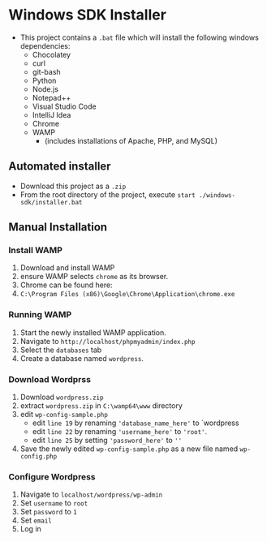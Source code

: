 
# Windows SDK Installer
* This project contains a `.bat` file which will install the following windows dependencies:
    * Chocolatey
    * curl
    * git-bash
    * Python
    * Node.js
    * Notepad++
    * Visual Studio Code
    * IntelliJ Idea
    * Chrome
    * WAMP
        * (includes installations of Apache, PHP, and MySQL)
    


## Automated installer
* Download this project as a `.zip`
* From the root directory of the project, execute `start ./windows-sdk/installer.bat`





## Manual Installation

### Install WAMP
1. Download and install WAMP
2. ensure WAMP selects `chrome` as its browser.
3. Chrome can be found here:
4. `C:\Program Files (x86)\Google\Chrome\Application\chrome.exe`

### Running WAMP
1. Start the newly installed WAMP application.
2. Navigate to `http://localhost/phpmyadmin/index.php`
3. Select the `databases` tab
4. Create a database named `wordpress`.

### Download Wordprss
1. Download `wordpress.zip`
2. extract `wordpress.zip` in `C:\wamp64\www` directory
3. edit `wp-config-sample.php`
    * edit `line 19` by renaming `'database_name_here'` to `wordpress
    * edit `line 22` by renaming `'username_here'` to `'root'`.
    * edit `line 25` by setting `'password_here'` to `''`
4. Save the newly edited `wp-config-sample.php` as a new file named `wp-config.php`


### Configure Wordpress
1. Navigate to `localhost/wordpress/wp-admin`
2. Set `username` to `root`
3. Set `password` to `1`
4. Set `email`
5. Log in